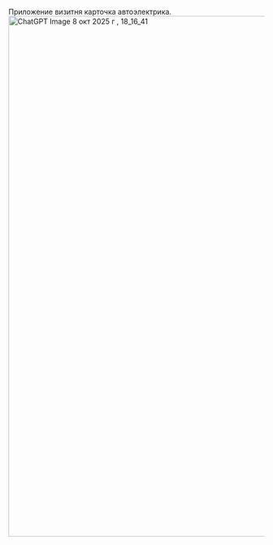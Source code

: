 Приложение визитня карточка автоэлектрика.<img width="1024" height="1024" alt="ChatGPT Image 8 окт  2025 г , 18_16_41" src="https://github.com/user-attachments/assets/91578f39-6ce1-4d90-9e6a-92263994ffa8" />
